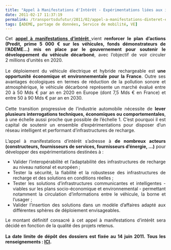 ```yaml
---
title: "Appel à Manifestations d'Intérêt - Expérimentations liées aux infrastructures de recharge pour les véhicules électriques et hybrides rechargeables"
date: 2011-02-17 11:37:19
permalink: /transportsdufutur/2011/02/appel-a-manifestations-dinteret-experimentations-liees-aux-infrastructures-de-recharge-pour-les-vehi.html
tags: [ADEME, partage de données, Service de mobilité, VE]
---
```


<p style="text-align: justify">Cet <strong><a href="http://www2.ademe.fr/servlet/getDoc?cid=96&m=3&id=75174&p1=1" target="_blank">appel à manifestations d’intérêt </a></strong>vient <strong>renforcer le plan d’actions (Predit, prime 5 000 € sur les véhicules, fonds démonstrateurs de l’ADEME…) mis en place par le gouvernement pour soutenir le développement du véhicule décarboné</strong>, avec l’objectif de voir circuler 2 millions d’unités en 2020. <br /><br />Le déploiement du véhicule électrique et hybride rechargeable est <strong>une opportunité économique et environnementale pour la France</strong>. Outre ses avantages écologiques en termes de réduction de la pollution sonore et atmosphérique, le véhicule décarboné représente un marché évalué entre 20 à 50 Mds € par an en 2020 en Europe (dont 7,5 Mds € en France) et entre 50 à 90 Mds € par an en 2030. <br /><br />Cette transition progressive de l’industrie automobile nécessite de <strong>lever plusieurs interrogations techniques, économiques ou comportementales</strong>, à une échelle aussi proche que possible de l’échelle 1. C’est pourquoi il est capital de soutenir un ensemble d’expérimentations pour disposer d’un réseau intelligent et performant d’infrastructures de recharge.<br /><br />L’appel à manifestations d’intérêt s’adresse à <strong>de nombreux acteurs (constructeurs, fournisseurs de services, fournisseurs d’énergie, …)</strong> pour développer des expérimentations destinées à :</p> <ul style="text-align: justify"> <li>Valider l’interopérabilité et l’adaptabilité des infrastructures de recharge au niveau national et européen ; </li> <li>Tester la sécurité, la fiabilité et la robustesse des infrastructures de recharge et des solutions en conditions réelles ; </li> <li>Tester les solutions d’infrastructures communicantes et intelligentes - viables sur les plans socio-économique et environnemental - permettant notamment la circulation d’informations entre le véhicule, la borne et l’usager ; </li> <li>Valider l’insertion des solutions dans un modèle d’affaires adapté aux différentes sphères de déploiement envisageables. </li> </ul> <p style="text-align: justify">Le montant définitif consacré à cet appel à manifestations d’intérêt sera décidé en fonction de la qualité des projets retenus. <br /><br /><strong>La date limite de dépôt des dossiers est fixée au 14 juin 2011. Tous les renseignements : <a href="http://www2.ademe.fr/servlet/getDoc?cid=96&m=3&id=75174&p1=1" target="_blank">ICI</a>.</strong></p>
